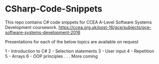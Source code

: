 # CSharp-Code-Snippets
This repo contains C# code snippets for CCEA A-Level Software Systems Development coursework.
https://ccea.org.uk/post-16/gce/subjects/gce-software-systems-development-2016


Presentations for each of the below topics are available on request

1 - Introduction to C#
2 - Selection statements
3 - User input
4 - Repetition
5 - Arrays
6 - OOP principles
.
.
. More coming

